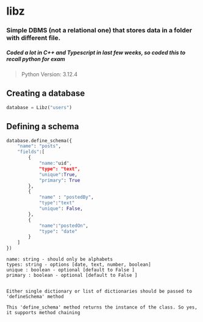 # libz

### Simple DBMS (not a relational one) that stores data in a folder with different file.

##### Coded a lot in C++ and Typescript in last few weeks, so coded this to recall python for exam

> Python Version: 3.12.4

## Creating a database

```python
database = Libz("users")
```

## Defining a schema

```python
database.define_schema({
    "name": "posts",
    "fields":[
        {
            "name:"uid",
            "type": "text",
            "unique":True,
            "primary": True
        },
        {
            "name" : "postedBy",
            "type":"text"
            "unique": False,
        },
        {
            "name":"postedOn",
            "type": "date"
        }
    ]
})
```

```
name: string - should only be alphabets
types: string - options [date, text, number, boolean]
unique : boolean - optional [default to False ]
primary : boolean - optional [default to False ]


Either single dictionary or list of dictionaries should be passed to 'defineSchema' method

This 'define_schema' method returns the instance of the class. So yes, it supports method chaining


```
